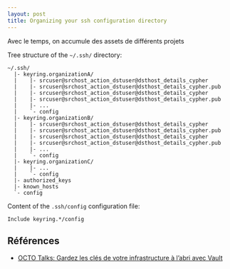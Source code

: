 ```yaml
---
layout: post
title: Organizing your ssh configuration directory
---
```


Avec le temps, on accumule des assets de différents projets

Tree structure of the `~/.ssh/` directory:

```
~/.ssh/
  |- keyring.organizationA/
  |    |- srcuser@srchost_action_dstuser@dsthost_details_cypher
  |    |- srcuser@srchost_action_dstuser@dsthost_details_cypher.pub
  |    |- srcuser@srchost_action_dstuser@dsthost_details_cypher
  |    |- srcuser@srchost_action_dstuser@dsthost_details_cypher.pub
  |    |- ...
  |    `- config
  |- keyring.organizationB/
  |    |- srcuser@srchost_action_dstuser@dsthost_details_cypher
  |    |- srcuser@srchost_action_dstuser@dsthost_details_cypher.pub
  |    |- srcuser@srchost_action_dstuser@dsthost_details_cypher
  |    |- srcuser@srchost_action_dstuser@dsthost_details_cypher.pub
  |    |- ...
  |    `- config
  |- keyring.organizationC/
  |    |- ...
  |    `- config
  |- authorized_keys
  |- known_hosts
  `- config
```

Content of the `.ssh/config` configuration file:

```
Include keyring.*/config
```

## Références

* [OCTO Talks: Gardez les clés de votre infrastructure à l’abri avec Vault](https://blog.octo.com/gardez-les-cles-de-votre-infrastructure-a-labri-avec-vault/)
